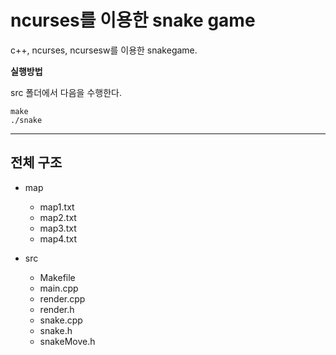 # ncurses를 이용한 snake game

c++, ncurses, ncursesw를 이용한 snakegame.

**실행방법**

src 폴더에서 다음을 수행한다.

    make
    ./snake

----------------

## 전체 구조

* map
    - map1.txt
    - map2.txt
    - map3.txt
    - map4.txt

* src
    - Makefile
    - main.cpp
    - render.cpp
    - render.h
    - snake.cpp
    - snake.h
    - snakeMove.h
